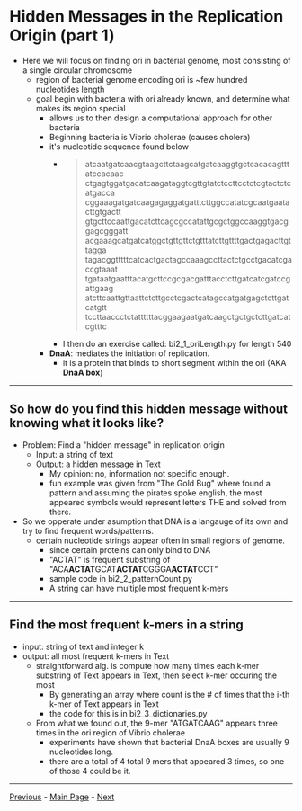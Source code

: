 # Hidden Messages in the Replication Origin (part 1)
- Here we will focus on finding ori in bacterial genome, most consisting of a single circular chromosome
    - region of bacterial genome encoding ori is ~few hundred nucleotides length
    - goal begin with bacteria with ori already known, and determine what makes its region special
        - allows us to then design a computational approach for other bacteria
        - Beginning bacteria is Vibrio cholerae (causes cholera)
        - it's nucleotide sequence found below
            - > atcaatgatcaacgtaagcttctaagcatgatcaaggtgctcacacagtttatccacaac ctgagtggatgacatcaagataggtcgttgtatctccttcctctcgtactctcatgacca cggaaagatgatcaagagaggatgatttcttggccatatcgcaatgaatacttgtgactt gtgcttccaattgacatcttcagcgccatattgcgctggccaaggtgacggagcgggatt acgaaagcatgatcatggctgttgttctgtttatcttgttttgactgagacttgttagga tagacggtttttcatcactgactagccaaagccttactctgcctgacatcgaccgtaaat tgataatgaatttacatgcttccgcgacgatttacctcttgatcatcgatccgattgaag atcttcaattgttaattctcttgcctcgactcatagccatgatgagctcttgatcatgtt tccttaaccctctattttttacggaagaatgatcaagctgctgctcttgatcatcgtttc
            - I then do an exercise called: bi2_1_oriLength.py for length 540
        - **DnaA**: mediates the initiation of replication.
            - it is a protein that binds to short segment within the ori (AKA **DnaA box**)

___

## So how do you find this hidden message without knowing what it looks like?
- Problem: Find a "hidden message" in replication origin
    - Input: a string of text
    - Output: a hidden message in Text
        - My opinion: no, information not specific enough.
        - fun example was given from "The Gold Bug" where found a pattern and assuming the pirates spoke english, the most appeared symbols would represent letters THE and solved from there.
- So we opperate under asumption that DNA is a langauge of its own and try to find frequent words/patterns.
    - certain nucleotide strings appear often in small regions of genome.
        - since certain proteins can only bind to DNA
        - "ACTAT" is frequent substring of "ACA**ACTAT**GCAT**ACTAT**CGGGA**ACTAT**CCT"
        - sample code in bi2_2_patternCount.py
        - A string can have multiple most frequent k-mers
___

## Find the most frequent k-mers in a string
- input: string of text and integer k
- output: all most frequent k-mers in Text
    - straightforward alg. is compute how many times each k-mer substring of Text appears in Text, then select k-mer occuring the most
        - By generating an array where count is the # of times that the i-th k-mer of Text appears in Text
        - the code for this is in bi2_3_dictionaries.py
    - From what we found out, the 9-mer "ATGATCAAG" appears three times in the ori region of Vibrio cholerae 
        - experiments have shown that bacterial DnaA boxes are usually 9 nucleotides long. 
        - there are a total of 4 total 9 mers that appeared 3 times, so one of those 4 could be it.

___
[Previous](https://github.com/birisora/Science/blob/master/bioinformatics/Week1/bi1_genomeReplication_notes.md) <strong>-</strong> [Main Page](https://github.com/birisora/Science/tree/master/bioinformatics) <strong>-</strong> [Next](https://github.com/birisora/Science/blob/master/bioinformatics/Week1/bi3_hiddenMessageMore_notes.md)